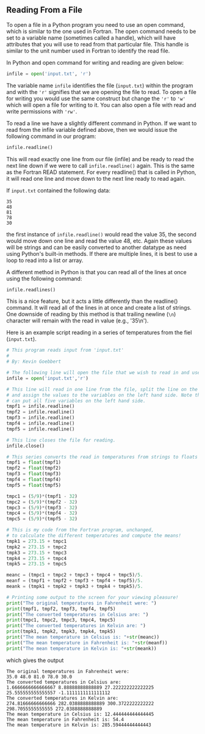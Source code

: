 ## Reading From a File

To open a file in a Python program you need to use an open command, which is similar to the one used in Fortran. The open command needs to be set to a variable name (sometimes called a handle), which will have attributes that you will use to read from that particular file. This handle is similar to the unit number used in Fortran to identify the read file.

In Python and open command for writing and reading are given below:

```py
infile = open('input.txt', 'r')
```

The variable name `infile` identifies the file (`input.txt`) within the program and with the `'r'` signifies that we are opening the file to read. To open a file for writing you would use the same construct but change the `'r'` to `'w'` which will open a file for writing to it. You can also open a file with read and write permissions with `'rw'`.

To read a line we have a slightly different command in Python. If we want to read from the infile variable defined above, then we would issue the following command in our program:

```py
infile.readline()
```

This will read exactly one line from our file (infile) and be ready to read the next line down if we were to call `infile.readline()` again. This is the same as the Fortran READ statement. For every readline() that is called in Python, it will read one line and move down to the next line ready to read again.

If `input.txt` contained the following data:

```text
35
48
81
78
30
```
the first instance of `infile.readline()` would read the value 35, the second would move down one line and read the value 48, etc. Again these values will be strings and can be easily converted to another datatype as need using Python's built-in methods. If there are multiple lines, it is best to use a loop to read into a list or array.

A different method in Python is that you can read all of the lines at once using the following command:

```py
infile.readlines()
```

This is a nice feature, but it acts a little differently than the readline() command. It will read all of the lines in at once and create a list of strings. One downside of reading by this method is that trailing newline (`\n`) character will remain with the read in value (e.g., '35\n').

Here is an example script reading in a series of temperatures from the fiel (`input.txt`).

```py
# This program reads input from 'input.txt'
#
# By: Kevin Goebbert

# The following line will open the file that we wish to read in and use in the program.
infile = open('input.txt','r')

# This line will read in one line from the file, split the line on the commas 
# and assign the values to the variables on the left hand side. Note that you 
# can put all five variables on the left hand side.
tmpf1 = infile.readline()
tmpf2 = infile.readline()
tmpf3 = infile.readline()
tmpf4 = infile.readline()
tmpf5 = infile.readline()

# This line closes the file for reading.
infile.close()

# This series converts the read in temperatures from strings to floats
tmpf1 = float(tmpf1)
tmpf2 = float(tmpf2)
tmpf3 = float(tmpf3)
tmpf4 = float(tmpf4)
tmpf5 = float(tmpf5)

tmpc1 = (5/9)*(tmpf1 - 32)
tmpc2 = (5/9)*(tmpf2 - 32)
tmpc3 = (5/9)*(tmpf3 - 32)
tmpc4 = (5/9)*(tmpf4 - 32)
tmpc5 = (5/9)*(tmpf5 - 32)

# This is my code from the Fortran program, unchanged,
# to calculate the different temperatures and compute the means!
tmpk1 = 273.15 + tmpc1
tmpk2 = 273.15 + tmpc2
tmpk3 = 273.15 + tmpc3
tmpk4 = 273.15 + tmpc4
tmpk5 = 273.15 + tmpc5

meanc = (tmpc1 + tmpc2 + tmpc3 + tmpc4 + tmpc5)/5.
meanf = (tmpf1 + tmpf2 + tmpf3 + tmpf4 + tmpf5)/5.
meank = (tmpk1 + tmpk2 + tmpk3 + tmpk4 + tmpk5)/5.

# Printing some output to the screen for your viewing pleasure!
print("The original temperatures in Fahrenheit were: ")
print(tmpf1, tmpf2, tmpf3, tmpf4, tmpf5)
print("The converted temperatures in Celsius are: ")
print(tmpc1, tmpc2, tmpc3, tmpc4, tmpc5)
print("The converted temperatures in Kelvin are: ")
print(tmpk1, tmpk2, tmpk3, tmpk4, tmpk5)
print("The mean temperature in Celsius is: "+str(meanc))
print("The mean temperature in Fahrenheit is: "+str(meanf))
print("The mean temperature in Kelvin is: "+str(meank))
```
which gives the output
```linux
The original temperatures in Fahrenheit were: 
35.0 48.0 81.0 78.0 30.0
The converted temperatures in Celsius are: 
1.6666666666666667 8.88888888888889 27.222222222222225 25.555555555555557 -1.1111111111111112
The converted temperatures in Kelvin are: 
274.81666666666666 282.0388888888889 300.3722222222222 298.7055555555555 272.0388888888889
The mean temperature in Celsius is: 12.444444444444445
The mean temperature in Fahrenheit is: 54.4
The mean temperature in Kelvin is: 285.59444444444443
```
